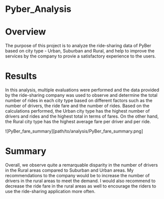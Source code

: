 # Pyber_Analysis

# Overview

The purpose of this project is to analyze the ride-sharing data of PyBer based on city type - Urban, Suburban and Rural, and help to improve the services by the company to provie a satisfactory experience to the users. 

# Results
In this analysis, multiple evaluations were performed and the data provided by the ride-sharing company was used to observe and determine the total number of rides in each city type based on different factors such as the number of drivers, the ride fare and the number of rides.
Based on the calculations performed, the Urban city type has the highest number of drivers and rides and the highest total in terms of fares. On the other hand, the Rural city type has the highest average fare per driver and per ride.

![PyBer_fare_summary][path/to/analysis/PyBer_fare_summary.png]


# Summary

Overall, we observe quite a remarquable disparity in the number of drivers in the Rural areas compared to Suburban and Urban areas. My recommendations to the company would be to increase the number of drivers in the rural areas to meet the demand. I would also recommend to decrease the ride fare in the rural areas as well to encourage the riders to use the ride-sharing application more often. 
